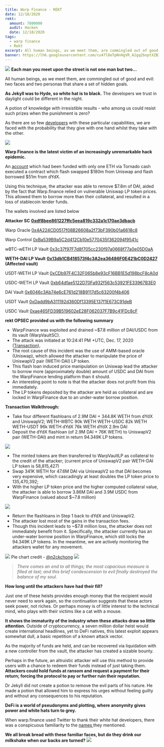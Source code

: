```yaml
---
title: Warp Finance - REKT
date: 12/18/2020
rekt: 
  amount: 7800000
  audit: Hacken
  date: 12/18/2020
tags:
  - warp finance
  - Rekt
excerpt: All human beings, as we meet them, are commingled out of good and evil. As Jekyll was to Hyde, so white hat is to black. The developers we trust in daylight could be different in the night.  A potion of knowledge with irresistible results - who could resist when the punishment is zero?
banner: https://lh6.googleusercontent.com/cu47l8eTpNnHgVR_A2gq2boptXZBIIFHI0yO9ptnxWEDwjkAjVTH4vKPdrbsAe2nQZQNtz2YLiEfEb-UpPVg2-Mqk1kh3U-mxquiJZTn8TD1DsjtBVAdSPDvu0rB08TjRGmdycBP
---
```


![](https://lh6.googleusercontent.com/cu47l8eTpNnHgVR_A2gq2boptXZBIIFHI0yO9ptnxWEDwjkAjVTH4vKPdrbsAe2nQZQNtz2YLiEfEb-UpPVg2-Mqk1kh3U-mxquiJZTn8TD1DsjtBVAdSPDvu0rB08TjRGmdycBP)
**Each man you meet upon the street is not one man but two...**

All human beings, as we meet them, are commingled out of good and evil: two faces and two personas that share a set of hidden goals.

**As Jekyll was to Hyde, so white hat is to black.** The developers we trust in daylight could be different in the night.

A potion of knowledge with irresistible results - who among us could resist such prizes when the punishment is zero?

As there are so few [developers](https://twitter.com/warpfinance/status/1339751978977685507?s=20) with these particular capabilities, we are faced with the probability that they give with one hand whilst they take with the other.

![](https://lh4.googleusercontent.com/yCI9vRUEqPRtw70zfTEfCnYowW-jMvvCppKOPyd5zUqbEHbw1JSxd6Y4y8QcMZyTBkx0xJ4RSNz0Wm-Z7FQH2q91pQtT3D22yYXLt8CEVsXs5DCan0KRcxFViCGBwTBDHsH-QTCm)

**Warp Finance is the latest victim of an increasingly unremarkable hack epidemic.**

An [account](https://ethtx.info/mainnet/0x8bb8dc5c7c830bac85fa48acad2505e9300a91c3ff239c9517d0cae33b595090) which had been funded with only one ETH via Tornado cash executed a contract which flash swapped $180m from Uniswap and flash borrowed $51m from dYdX.

Using this technique, the attacker was able to remove $7.8m of DAI, aided by the fact that Warp.finance relied on vulnerable Uniswap LP token prices. This allowed them to borrow more than their collateral, and resulted in a loss of stablecoin lender funds.

The wallets involved are listed below

**Attacker SC** [**0xdf8bee861227ffc5eea819c332a1c170ae3dbacb**](https://etherscan.io/address/0xdf8bee861227ffc5eea819c332a1c170ae3dbacb)

Warp Oracle [0x4A224CD0517f08B26608a2f73bF390b01a6618c8](https://etherscan.io/address/0x4A224CD0517f08B26608a2f73bF390b01a6618c8)

Warp Control [0xBa539B9a5C2d412Cb10e5770435f362094f9541c](https://etherscan.io/address/0xBa539B9a5C2d412Cb10e5770435f362094f9541c)

wBTC-wETH LP Vault [0x3c37f97F7d8f705cc230f97a0668f77a0e05D0aA](https://etherscan.io/address/0x3c37f97F7d8f705cc230f97a0668f77a0e05D0aA)

**WETH-DAI LP Vault** [**0x13db1CB418573f4c3A2ea36486F0E421bC0D2427**](https://etherscan.io/address/0x13db1CB418573f4c3A2ea36486F0E421bC0D2427) **(Affected vault)**

USDT-WETH LP Vault [0xCDb97F4C32F065b8e93cF16BB1E5d198bcF8cA0d](https://etherscan.io/address/0xCDb97F4C32F065b8e93cF16BB1E5d198bcF8cA0d)

USDC-WETH LP Vault [0xb64dfae5122D70Fa932f563c53921FE33967B3E0](https://etherscan.io/address/0xb64dfae5122D70Fa932f563c53921FE33967B3E0)

DAI Vault [0x6046c3Ab74e6cE761d218B9117d5c63200f4b406](https://etherscan.io/address/0x6046c3Ab74e6cE761d218B9117d5c63200f4b406)

USDT Vault [0xDadd9bA311192d360Df13395E137f1E673C91deB](https://etherscan.io/address/0xDadd9bA311192d360Df13395E137f1E673C91deB)

USDC Vault [0xae465FD39B519602eE28F062037F7B9c41FDc8cF](https://etherscan.io/address/0xae465FD39B519602eE28F062037F7B9c41FDc8cF)

**rekt OPSEC provided us with the following summary**

- WarpFinance was exploited and drained ~$7.8 million of DAI/USDC from its vault (WarpVaultSC).
- The attack was initiated at 10:24:41 PM +UTC, Dec. 17, 2020 ([Transaction](https://ethtx.info/mainnet/0x8bb8dc5c7c830bac85fa48acad2505e9300a91c3ff239c9517d0cae33b595090)),
- The root cause of this incident was the use of AMM-based oracle (Uniswap), which allowed the attacker to manipulate the price of UniswapV2 pair (WETH-DAI) LP token.
- This flash loan induced price manipulation on Uniswap lead the attacker to borrow more (approximately double) amount of USDC and DAI from the WarpFinance lending platform than it should.
- An interesting point to note is that the attacker does not profit from this immediately.
- The LP tokens deposited by the attacker are held as collateral and are locked in WarpFinance due to an under-water borrow position.

**Transaction Walkthrough:**

- Take four different flashloans of 2.9M DAI + 344.8K WETH from dYdX and UniswapV2; WETH-WBTC 90k WETH WETH-USDC 82k WETH WETH-USDT 96k WETH dYdX 76k WETH dYdX 2.9m DAI
- Deposit the dYdX flashloan (of 2.9M DAI + 76K WETH) to UniswapV2 pair (WETH-DAI) and mint in return 94.349K LP tokens.

![](https://lh6.googleusercontent.com/D0Q0LzrWP7qJncRlvHLcnvIa-K8Kb1EY4Y92q92DYz9AIGLah2JcK4z6Qi04otZ4jxFxoPonvXi_WEIaa0jb8L6rUa4iojgNmgYZJd78KkM0b_K2WAPiR0WdnwJls47UjFZeRbGF)

- The minted tokens are then transferred to WarpVaultLP as collateral to the credit of the attacker; (current price of UniswapV2 pair WETH-DAI LP token is 58,815,427)
- Swap 341K WETH for 47.6M DAI via UniswapV2 so that DAI becomes very expensive, which cascadingly at least doubles the LP token price to 135,470,392;
- With the higher LP token price and the higher computed collateral value, the attacker is able to borrow 3.86M DAI and 3.9M USDC from WarpFinance (valued about $~7.8 million)

![](https://lh3.googleusercontent.com/FjOa_KgUH2BZFUxv8Azyh_S78EXf7xp-olHSuxbJh01qwZsMnF3LUF0wV9KarNpD_MHnYRYHKZXJiTb5NphmKhjh94eJyG-iUDjjNUZYSBS1V80108K35p0U9qKaO8rL8e8cnrAz)

- Return the flashloans in Step 1 back to dYdX and UniswapV2.
- The attacker lost most of the gains in the transaction fees.
- Though this incident leads to ~$7.8 million loss, the attacker does not immediately benefit from it. Specifically, the attacker currently has an under-water borrow position in WarpFinance, which still locks the 94.349K LP tokens. In the meantime, we are actively monitoring the attackers wallet for any movement.

![](https://lh3.googleusercontent.com/TL9LpgYGa--08j2t5KRVvWfLi_PtVpV68f_qFni86PIM4WHuKEhl33Tz56_XiwevCYzfHcd2s7Ih0xdYoXSut2_m6_nGY1KnELgiONcDVQ5Kd_3z-Cnn8w3pg7odfJgKkfuNFMEN)
Pie chart credit - [@n2ckchong](https://twitter.com/n2ckchong/status/1339727569436901378?s=20)
![](https://lh4.googleusercontent.com/OvaHZqCaAJMaoW7BBHoXtkmw8zPc4ZuYeeMcGpk5OeFJoZc5IDqi7HWIsclDhvs_281kepFEmKQjsbt2ZVkB7O6LwVtRfqrKNNswRznJAZmj9YOkRGNmVFwgn17UlOtUwVZ_mIZQ)

> _There comes an end to all things; the most capacious measure is filled at last; and this brief condescension to evil finally destroyed the balance of my soul._

**How long until the attackers have had their fill?**

Just one of these heists provides enough money that the recipient would never need to work again, so the continuation suggests that these actors seek power, not riches. Or perhaps money is of little interest to the technical mind, who plays with their victims like a cat with a mouse.

**It shows the immaturity of the industry when these attacks draw so little attention.** Outside of cryptocurrency, a seven million dollar heist would create international headlines, yet to DeFi natives, this latest exploit appears somewhat dull, a basic repetition of a known attack vector.

As the majority of funds are held, and can be recovered via liquidation with a new controller from the vault, the attacker has created a sizable bounty.

Perhaps in the future, an altruistic attacker will use this method to provide users with a chance to redeem their funds instead of just taking them. **Attackers could hold funds at ransom and request a payment for their return; forcing the protocol to pay or further ruin their reputation.**

Dr Jekyll did not create a potion to remove the evil parts of his nature. He made a potion that allowed him to express his urges without feeling guilty and without any consequences to his reputation.

**DeFi is a world of pseudonyms and plotting, where anonymity gives power and white hats turn to grey.**

When warp.finance used Twitter to thank their white hat developers, there was a conspicuous familiarity to the [names ](https://twitter.com/warpfinance/status/1339751978977685507?s=20)they mentioned.

**We all break bread with these familiar faces, but do they drink our milkshake when our backs are turned?**
![](https://lh6.googleusercontent.com/G8QlXjqEUXZq0bbcMpE2TDey6BmRdSY49EEHs1z1vEjA-Lg0_aAl-CVI-KGXXIsHAf3RjyLfKyFWyb69Bf-E_HOx2a_Jz_V5EuSDN0YEQ5euqOEdNANHHDb_Q5Mq6la5bGn_xI76)

